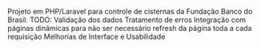 Projeto em PHP/Laravel para controle de cisternas da Fundação Banco do Brasil.
TODO:
    Validação dos dados
    Tratamento de erros
    Integração com páginas dinâmicas para não ser necessário refresh da página toda a cada requisição
    Melhorias de Interface e Usabilidade
    
